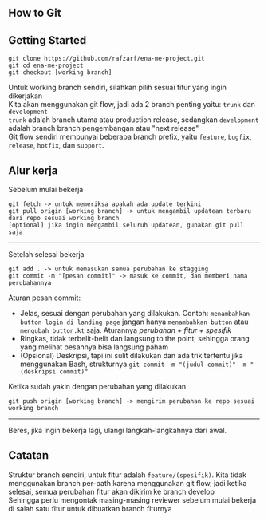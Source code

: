 ## How to Git
## Getting Started
```
git clone https://github.com/rafzarf/ena-me-project.git
git cd ena-me-project
git checkout [working branch]
```
Untuk working branch sendiri, silahkan pilih sesuai fitur yang ingin dikerjakan  
Kita akan menggunakan git flow, jadi ada 2 branch penting yaitu: `trunk` dan `development`  
`trunk` adalah branch utama atau production release, sedangkan `development` adalah branch branch pengembangan atau "next release"  
Git flow sendiri mempunyai beberapa branch prefix, yaitu `feature`, `bugfix`, `release`, `hotfix`, dan `support`.

## Alur kerja
Sebelum mulai bekerja
```
git fetch -> untuk memeriksa apakah ada update terkini
git pull origin [working branch] -> untuk mengambil updatean terbaru dari repo sesuai working branch
[optional] jika ingin mengambil seluruh updatean, gunakan git pull saja
```
---
Setelah selesai bekerja
```
git add . -> untuk memasukan semua perubahan ke stagging
git commit -m "[pesan commit]" -> masuk ke commit, dan memberi nama perubahannya
```
Aturan pesan commit:
- Jelas, sesuai dengan perubahan yang dilakukan. Contoh: `menambahkan button login di landing page` jangan hanya `menambahkan button` atau `mengubah button.kt` saja. Aturannya *perubahan + fitur + spesifik*
- Ringkas, tidak terbelit-belit dan langsung to the point, sehingga orang yang melihat pesannya bisa langsung paham
- (Opsional) Deskripsi, tapi ini sulit dilakukan dan ada trik tertentu jika menggunakan Bash, strukturnya `git commit -m "(judul commit)" -m "(deskripsi commit)"`  

Ketika sudah yakin dengan perubahan yang dilakukan
```
git push origin [working branch] -> mengirim perubahan ke repo sesuai working branch
```
---
Beres, jika ingin bekerja lagi, ulangi langkah-langkahnya dari awal.

## Catatan
Struktur branch sendiri, untuk fitur adalah `feature/(spesifik)`. Kita tidak menggunakan branch per-path karena menggunakan git flow, jadi ketika selesai, semua perubahan fitur akan dikirim ke branch develop  
Sehingga perlu mengontak masing-masing reviewer sebelum mulai bekerja di salah satu fitur untuk dibuatkan branch fiturnya  